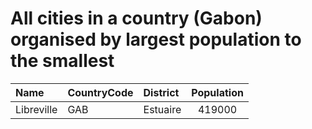 # All cities in a country (Gabon) organised by largest population to the smallest

| Name | CountryCode | District | Population |
| :--- | :--- | :--- | :---: |
|Libreville|GAB|Estuaire|419000|
